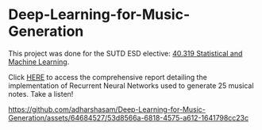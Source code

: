 # Deep-Learning-for-Music-Generation

This project was done for the SUTD ESD elective: <a href="https://esd.sutd.edu.sg/courses/01113-statistical-machine-learning/" target="_blank">40.319 Statistical and Machine Learning</a>.

Click <a href="https://github.com/adharshasam/Deep-Learning-for-Music-Generation/blob/main/Project%20Report/Project_Report.ipynb" target="_blank">HERE</a> to access the comprehensive report detailing the implementation of Recurrent Neural Networks used to generate 25 musical notes. Take a listen! 

https://github.com/adharshasam/Deep-Learning-for-Music-Generation/assets/64684527/53d8566a-6818-4575-a612-1641798cc23c
